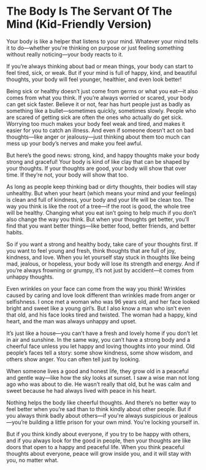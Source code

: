# The Body Is The Servant Of The Mind (Kid-Friendly Version)

Your body is like a helper that listens to your mind. Whatever your mind tells it to do—whether you're thinking on purpose or just feeling something without really noticing—your body reacts to it.

If you’re always thinking about bad or mean things, your body can start to feel tired, sick, or weak. But if your mind is full of happy, kind, and beautiful thoughts, your body will feel younger, healthier, and even look better!

Being sick or healthy doesn’t just come from germs or what you eat—it also comes from what you think. If you’re always worried or scared, your body can get sick faster. Believe it or not, fear has hurt people just as badly as something like a bullet—sometimes quickly, sometimes slowly. People who are scared of getting sick are often the ones who actually do get sick. Worrying too much makes your body feel weak and tired, and makes it easier for you to catch an illness. And even if someone doesn’t act on bad thoughts—like anger or jealousy—just thinking about them too much can mess up your body’s nerves and make you feel awful.

But here’s the good news: strong, kind, and happy thoughts make your body strong and graceful! Your body is kind of like clay that can be shaped by your thoughts. If your thoughts are good, your body will show that over time. If they’re not, your body will show that too.

As long as people keep thinking bad or dirty thoughts, their bodies will stay unhealthy. But when your heart (which means your mind and your feelings) is clean and full of kindness, your body and your life will be clean too. The way you think is like the root of a tree—if the root is good, the whole tree will be healthy. Changing what you eat isn’t going to help much if you don’t also change the way you think. But when your thoughts get better, you’ll find that you want better things—like better food, better friends, and better habits.

So if you want a strong and healthy body, take care of your thoughts first. If you want to feel young and fresh, think thoughts that are full of joy, kindness, and love. When you let yourself stay stuck in thoughts like being mad, jealous, or hopeless, your body will lose its strength and energy. And if you’re always frowning or grumpy, it’s not just by accident—it comes from unhappy thoughts.

Even wrinkles on your face can come from the way you think! Wrinkles caused by caring and love look different than wrinkles made from anger or selfishness. I once met a woman who was 96 years old, and her face looked bright and sweet like a young girl’s. But I also know a man who isn’t even that old, and his face looks tired and twisted. The woman had a happy, kind heart, and the man was always unhappy and upset.

It’s just like a house—you can’t have a fresh and lovely home if you don’t let in air and sunshine. In the same way, you can’t have a strong body and a cheerful face unless you let happy and loving thoughts into your mind. Old people’s faces tell a story: some show kindness, some show wisdom, and others show anger. You can often tell just by looking.

When someone lives a good and honest life, they grow old in a peaceful and gentle way—like how the sky looks at sunset. I saw a wise man not long ago who was about to die. He wasn’t really that old, but he was calm and sweet because he had always lived with peace in his heart.

Nothing helps the body like cheerful thoughts. And there’s no better way to feel better when you’re sad than to think kindly about other people. But if you always think badly about others—if you're always suspicious or jealous—you’re building a little prison for your own mind. You're locking yourself in.

But if you think kindly about everyone, if you try to be happy with others, and if you always look for the good in people, then your thoughts are like doors that open to a happy and peaceful life. When you think peaceful thoughts about everyone, peace will grow inside you, and it will stay with you, no matter what.